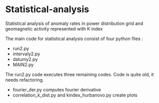 # Statistical-analysis
Statistical analysis of anomaly rates in power distribution grid and geomagnetic activity represented with K index

The main code for statistical analysis consist of four python files :
- run2.py
- intervaly2.py
- datumy2.py
- MAIN2.py

The run2.py code executes three remaining codes. Code is quite old, it needs refactoring.

- fourier_der.py computes fourier derivative
- correlation_k_dist.py and kindex_hurbanovo.py create plots


